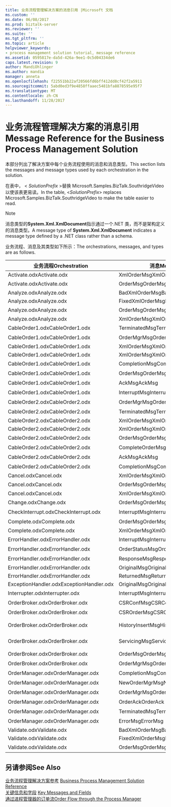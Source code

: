 ```yaml
---
title: 业务流程管理解决方案的消息引用 |Microsoft 文档
ms.custom: ''
ms.date: 06/08/2017
ms.prod: biztalk-server
ms.reviewer: ''
ms.suite: ''
ms.tgt_pltfrm: ''
ms.topic: article
helpviewer_keywords:
- process management solution tutorial, message reference
ms.assetid: 0595817e-da5d-426a-9ee1-0c5d04334de6
caps.latest.revision: 9
author: MandiOhlinger
ms.author: mandia
manager: anneta
ms.openlocfilehash: f22551bb22af20566fd6bff412dd8cf42f2a5911
ms.sourcegitcommit: 5abd0ed3f9e4858ffaaec5481bfa8878595e95f7
ms.translationtype: MT
ms.contentlocale: zh-CN
ms.lasthandoff: 11/28/2017
---
```

# <a name="message-reference-for-the-business-process-management-solution"></a><span data-ttu-id="b786c-102">业务流程管理解决方案的消息引用</span><span class="sxs-lookup"><span data-stu-id="b786c-102">Message Reference for the Business Process Management Solution</span></span>
<span data-ttu-id="b786c-103">本部分列出了解决方案中每个业务流程使用的消息和消息类型。</span><span class="sxs-lookup"><span data-stu-id="b786c-103">This section lists the messages and message types used by each orchestration in the solution.</span></span>  
  
 <span data-ttu-id="b786c-104">在表中， \< *SolutionPrefix* \>替换 Microsoft.Samples.BizTalk.SouthridgeVideo 以使该表更易读。</span><span class="sxs-lookup"><span data-stu-id="b786c-104">In the table, \<*SolutionPrefix*\> replaces Microsoft.Samples.BizTalk.SouthridgeVideo to make the table easier to read.</span></span>  
  
> [!NOTE]
>  <span data-ttu-id="b786c-105">消息类型的**System.Xml.XmlDocument**指示通过一个.NET 类，而不是架构定义的消息类型。</span><span class="sxs-lookup"><span data-stu-id="b786c-105">A message type of **System.Xml.XmlDocument** indicates a message type defined by a .NET class rather than a schema.</span></span>  
  
 <span data-ttu-id="b786c-106">业务流程、消息及其类型如下所示：</span><span class="sxs-lookup"><span data-stu-id="b786c-106">The orchestrations, messages, and types are as follows.</span></span>  
  
|<span data-ttu-id="b786c-107">业务流程</span><span class="sxs-lookup"><span data-stu-id="b786c-107">Orchestration</span></span>|<span data-ttu-id="b786c-108">消息</span><span class="sxs-lookup"><span data-stu-id="b786c-108">Message</span></span>|<span data-ttu-id="b786c-109">消息类型</span><span class="sxs-lookup"><span data-stu-id="b786c-109">Message Type</span></span>|  
|-------------------|-------------|------------------|  
|<span data-ttu-id="b786c-110">Activate.odx</span><span class="sxs-lookup"><span data-stu-id="b786c-110">Activate.odx</span></span>|<span data-ttu-id="b786c-111">XmlOrderMsg</span><span class="sxs-lookup"><span data-stu-id="b786c-111">XmlOrderMsg</span></span>|<span data-ttu-id="b786c-112">System.Xml.XmlDocument</span><span class="sxs-lookup"><span data-stu-id="b786c-112">System.Xml.XmlDocument</span></span>|  
|<span data-ttu-id="b786c-113">Activate.odx</span><span class="sxs-lookup"><span data-stu-id="b786c-113">Activate.odx</span></span>|<span data-ttu-id="b786c-114">OrderMsg</span><span class="sxs-lookup"><span data-stu-id="b786c-114">OrderMsg</span></span>|<span data-ttu-id="b786c-115">\<SolutionPrefix\>。Schemas.OrderSchema</span><span class="sxs-lookup"><span data-stu-id="b786c-115">\<SolutionPrefix\>.Schemas.OrderSchema</span></span>|  
|<span data-ttu-id="b786c-116">Analyze.odx</span><span class="sxs-lookup"><span data-stu-id="b786c-116">Analyze.odx</span></span>|<span data-ttu-id="b786c-117">BadXmlOrderMsg</span><span class="sxs-lookup"><span data-stu-id="b786c-117">BadXmlOrderMsg</span></span>|<span data-ttu-id="b786c-118">System.Xml.XmlDocument</span><span class="sxs-lookup"><span data-stu-id="b786c-118">System.Xml.XmlDocument</span></span>|  
|<span data-ttu-id="b786c-119">Analyze.odx</span><span class="sxs-lookup"><span data-stu-id="b786c-119">Analyze.odx</span></span>|<span data-ttu-id="b786c-120">FixedXmlOrderMsg</span><span class="sxs-lookup"><span data-stu-id="b786c-120">FixedXmlOrderMsg</span></span>|<span data-ttu-id="b786c-121">System.Xml.XmlDocument</span><span class="sxs-lookup"><span data-stu-id="b786c-121">System.Xml.XmlDocument</span></span>|  
|<span data-ttu-id="b786c-122">Analyze.odx</span><span class="sxs-lookup"><span data-stu-id="b786c-122">Analyze.odx</span></span>|<span data-ttu-id="b786c-123">OrderMsg</span><span class="sxs-lookup"><span data-stu-id="b786c-123">OrderMsg</span></span>|<span data-ttu-id="b786c-124">\<SolutionPrefix\>。Schemas.OrderSchema</span><span class="sxs-lookup"><span data-stu-id="b786c-124">\<SolutionPrefix\>.Schemas.OrderSchema</span></span>|  
|<span data-ttu-id="b786c-125">Analyze.odx</span><span class="sxs-lookup"><span data-stu-id="b786c-125">Analyze.odx</span></span>|<span data-ttu-id="b786c-126">XmlOrderMsg</span><span class="sxs-lookup"><span data-stu-id="b786c-126">XmlOrderMsg</span></span>|<span data-ttu-id="b786c-127">System.Xml.XmlDocument</span><span class="sxs-lookup"><span data-stu-id="b786c-127">System.Xml.XmlDocument</span></span>|  
|<span data-ttu-id="b786c-128">CableOrder1.odx</span><span class="sxs-lookup"><span data-stu-id="b786c-128">CableOrder1.odx</span></span>|<span data-ttu-id="b786c-129">TerminatedMsg</span><span class="sxs-lookup"><span data-stu-id="b786c-129">TerminatedMsg</span></span>|<span data-ttu-id="b786c-130">\<SolutionPrefix\>。SchemaClasses.Terminated</span><span class="sxs-lookup"><span data-stu-id="b786c-130">\<SolutionPrefix\>.SchemaClasses.Terminated</span></span>|  
|<span data-ttu-id="b786c-131">CableOrder1.odx</span><span class="sxs-lookup"><span data-stu-id="b786c-131">CableOrder1.odx</span></span>|<span data-ttu-id="b786c-132">OrderMgrMsg</span><span class="sxs-lookup"><span data-stu-id="b786c-132">OrderMgrMsg</span></span>|<span data-ttu-id="b786c-133">\<SolutionPrefix\>。OrderManager.OrderMgrMsgType</span><span class="sxs-lookup"><span data-stu-id="b786c-133">\<SolutionPrefix\>.OrderManager.OrderMgrMsgType</span></span>|  
|<span data-ttu-id="b786c-134">CableOrder1.odx</span><span class="sxs-lookup"><span data-stu-id="b786c-134">CableOrder1.odx</span></span>|<span data-ttu-id="b786c-135">XmlOrderMsg</span><span class="sxs-lookup"><span data-stu-id="b786c-135">XmlOrderMsg</span></span>|<span data-ttu-id="b786c-136">System.Xml.XmlDocument</span><span class="sxs-lookup"><span data-stu-id="b786c-136">System.Xml.XmlDocument</span></span>|  
|<span data-ttu-id="b786c-137">CableOrder1.odx</span><span class="sxs-lookup"><span data-stu-id="b786c-137">CableOrder1.odx</span></span>|<span data-ttu-id="b786c-138">XmlOrderMsg</span><span class="sxs-lookup"><span data-stu-id="b786c-138">XmlOrderMsg</span></span>|<span data-ttu-id="b786c-139">System.Xml.XmlDocument</span><span class="sxs-lookup"><span data-stu-id="b786c-139">System.Xml.XmlDocument</span></span>|  
|<span data-ttu-id="b786c-140">CableOrder1.odx</span><span class="sxs-lookup"><span data-stu-id="b786c-140">CableOrder1.odx</span></span>|<span data-ttu-id="b786c-141">CompletionMsg</span><span class="sxs-lookup"><span data-stu-id="b786c-141">CompletionMsg</span></span>|<span data-ttu-id="b786c-142">\<SolutionPrefix\>。OrderManager.OrderMgrMsgType</span><span class="sxs-lookup"><span data-stu-id="b786c-142">\<SolutionPrefix\>.OrderManager.OrderMgrMsgType</span></span>|  
|<span data-ttu-id="b786c-143">CableOrder1.odx</span><span class="sxs-lookup"><span data-stu-id="b786c-143">CableOrder1.odx</span></span>|<span data-ttu-id="b786c-144">OrderMsg</span><span class="sxs-lookup"><span data-stu-id="b786c-144">OrderMsg</span></span>|<span data-ttu-id="b786c-145">\<SolutionPrefix\>。Schemas.OrderSchema</span><span class="sxs-lookup"><span data-stu-id="b786c-145">\<SolutionPrefix\>.Schemas.OrderSchema</span></span>|  
|<span data-ttu-id="b786c-146">CableOrder1.odx</span><span class="sxs-lookup"><span data-stu-id="b786c-146">CableOrder1.odx</span></span>|<span data-ttu-id="b786c-147">AckMsg</span><span class="sxs-lookup"><span data-stu-id="b786c-147">AckMsg</span></span>|<span data-ttu-id="b786c-148">\<SolutionPrefix\>。SchemaClasses.OrderAck</span><span class="sxs-lookup"><span data-stu-id="b786c-148">\<SolutionPrefix\>.SchemaClasses.OrderAck</span></span>|  
|<span data-ttu-id="b786c-149">CableOrder1.odx</span><span class="sxs-lookup"><span data-stu-id="b786c-149">CableOrder1.odx</span></span>|<span data-ttu-id="b786c-150">InterruptMsg</span><span class="sxs-lookup"><span data-stu-id="b786c-150">InterruptMsg</span></span>|<span data-ttu-id="b786c-151">\<SolutionPrefix\>。SchemaClasses.Interrupt</span><span class="sxs-lookup"><span data-stu-id="b786c-151">\<SolutionPrefix\>.SchemaClasses.Interrupt</span></span>|  
|<span data-ttu-id="b786c-152">CableOrder2.odx</span><span class="sxs-lookup"><span data-stu-id="b786c-152">CableOrder2.odx</span></span>|<span data-ttu-id="b786c-153">OrderMgrMsg</span><span class="sxs-lookup"><span data-stu-id="b786c-153">OrderMgrMsg</span></span>|<span data-ttu-id="b786c-154">\<SolutionPrefix\>。OrderManager.OrderMgrMsgType</span><span class="sxs-lookup"><span data-stu-id="b786c-154">\<SolutionPrefix\>.OrderManager.OrderMgrMsgType</span></span>|  
|<span data-ttu-id="b786c-155">CableOrder2.odx</span><span class="sxs-lookup"><span data-stu-id="b786c-155">CableOrder2.odx</span></span>|<span data-ttu-id="b786c-156">TerminatedMsg</span><span class="sxs-lookup"><span data-stu-id="b786c-156">TerminatedMsg</span></span>|<span data-ttu-id="b786c-157">\<SolutionPrefix\>。SchemaClasses.Terminated</span><span class="sxs-lookup"><span data-stu-id="b786c-157">\<SolutionPrefix\>.SchemaClasses.Terminated</span></span>|  
|<span data-ttu-id="b786c-158">CableOrder2.odx</span><span class="sxs-lookup"><span data-stu-id="b786c-158">CableOrder2.odx</span></span>|<span data-ttu-id="b786c-159">XmlOrderMsg</span><span class="sxs-lookup"><span data-stu-id="b786c-159">XmlOrderMsg</span></span>|<span data-ttu-id="b786c-160">System.Xml.XmlDocument</span><span class="sxs-lookup"><span data-stu-id="b786c-160">System.Xml.XmlDocument</span></span>|  
|<span data-ttu-id="b786c-161">CableOrder2.odx</span><span class="sxs-lookup"><span data-stu-id="b786c-161">CableOrder2.odx</span></span>|<span data-ttu-id="b786c-162">XmlOrderMsg</span><span class="sxs-lookup"><span data-stu-id="b786c-162">XmlOrderMsg</span></span>|<span data-ttu-id="b786c-163">System.Xml.XmlDocument</span><span class="sxs-lookup"><span data-stu-id="b786c-163">System.Xml.XmlDocument</span></span>|  
|<span data-ttu-id="b786c-164">CableOrder2.odx</span><span class="sxs-lookup"><span data-stu-id="b786c-164">CableOrder2.odx</span></span>|<span data-ttu-id="b786c-165">OrderMsg</span><span class="sxs-lookup"><span data-stu-id="b786c-165">OrderMsg</span></span>|<span data-ttu-id="b786c-166">\<SolutionPrefix\>。Schemas.OrderSchema</span><span class="sxs-lookup"><span data-stu-id="b786c-166">\<SolutionPrefix\>.Schemas.OrderSchema</span></span>|  
|<span data-ttu-id="b786c-167">CableOrder2.odx</span><span class="sxs-lookup"><span data-stu-id="b786c-167">CableOrder2.odx</span></span>|<span data-ttu-id="b786c-168">CompleteOrderMsg</span><span class="sxs-lookup"><span data-stu-id="b786c-168">CompleteOrderMsg</span></span>|<span data-ttu-id="b786c-169">\<SolutionPrefix\>。Schemas.OrderSchema</span><span class="sxs-lookup"><span data-stu-id="b786c-169">\<SolutionPrefix\>.Schemas.OrderSchema</span></span>|  
|<span data-ttu-id="b786c-170">CableOrder2.odx</span><span class="sxs-lookup"><span data-stu-id="b786c-170">CableOrder2.odx</span></span>|<span data-ttu-id="b786c-171">AckMsg</span><span class="sxs-lookup"><span data-stu-id="b786c-171">AckMsg</span></span>|<span data-ttu-id="b786c-172">\<SolutionPrefix\>。SchemaClasses.OrderAck</span><span class="sxs-lookup"><span data-stu-id="b786c-172">\<SolutionPrefix\>.SchemaClasses.OrderAck</span></span>|  
|<span data-ttu-id="b786c-173">CableOrder2.odx</span><span class="sxs-lookup"><span data-stu-id="b786c-173">CableOrder2.odx</span></span>|<span data-ttu-id="b786c-174">CompletionMsg</span><span class="sxs-lookup"><span data-stu-id="b786c-174">CompletionMsg</span></span>|<span data-ttu-id="b786c-175">\<SolutionPrefix\>。OrderManager.OrderMgrMsgType</span><span class="sxs-lookup"><span data-stu-id="b786c-175">\<SolutionPrefix\>.OrderManager.OrderMgrMsgType</span></span>|  
|<span data-ttu-id="b786c-176">Cancel.odx</span><span class="sxs-lookup"><span data-stu-id="b786c-176">Cancel.odx</span></span>|<span data-ttu-id="b786c-177">XmlOrderMsg</span><span class="sxs-lookup"><span data-stu-id="b786c-177">XmlOrderMsg</span></span>|<span data-ttu-id="b786c-178">System.Xml.XmlDocument</span><span class="sxs-lookup"><span data-stu-id="b786c-178">System.Xml.XmlDocument</span></span>|  
|<span data-ttu-id="b786c-179">Cancel.odx</span><span class="sxs-lookup"><span data-stu-id="b786c-179">Cancel.odx</span></span>|<span data-ttu-id="b786c-180">OrderMsg</span><span class="sxs-lookup"><span data-stu-id="b786c-180">OrderMsg</span></span>|<span data-ttu-id="b786c-181">\<SolutionPrefix\>。Schemas.OrderSchema</span><span class="sxs-lookup"><span data-stu-id="b786c-181">\<SolutionPrefix\>.Schemas.OrderSchema</span></span>|  
|<span data-ttu-id="b786c-182">Cancel.odx</span><span class="sxs-lookup"><span data-stu-id="b786c-182">Cancel.odx</span></span>|<span data-ttu-id="b786c-183">XmlOrderMsg</span><span class="sxs-lookup"><span data-stu-id="b786c-183">XmlOrderMsg</span></span>|<span data-ttu-id="b786c-184">System.Xml.XmlDocument</span><span class="sxs-lookup"><span data-stu-id="b786c-184">System.Xml.XmlDocument</span></span>|  
|<span data-ttu-id="b786c-185">Change.odx</span><span class="sxs-lookup"><span data-stu-id="b786c-185">Change.odx</span></span>|<span data-ttu-id="b786c-186">OrderMsg</span><span class="sxs-lookup"><span data-stu-id="b786c-186">OrderMsg</span></span>|<span data-ttu-id="b786c-187">\<SolutionPrefix\>。Schemas.OrderSchema</span><span class="sxs-lookup"><span data-stu-id="b786c-187">\<SolutionPrefix\>.Schemas.OrderSchema</span></span>|  
|<span data-ttu-id="b786c-188">CheckInterrupt.odx</span><span class="sxs-lookup"><span data-stu-id="b786c-188">CheckInterrupt.odx</span></span>|<span data-ttu-id="b786c-189">InterruptMsg</span><span class="sxs-lookup"><span data-stu-id="b786c-189">InterruptMsg</span></span>|<span data-ttu-id="b786c-190">\<SolutionPrefix\>。SchemaClasses.Interrupt</span><span class="sxs-lookup"><span data-stu-id="b786c-190">\<SolutionPrefix\>.SchemaClasses.Interrupt</span></span>|  
|<span data-ttu-id="b786c-191">Complete.odx</span><span class="sxs-lookup"><span data-stu-id="b786c-191">Complete.odx</span></span>|<span data-ttu-id="b786c-192">OrderMsg</span><span class="sxs-lookup"><span data-stu-id="b786c-192">OrderMsg</span></span>|<span data-ttu-id="b786c-193">\<SolutionPrefix\>。Schemas.OrderSchema</span><span class="sxs-lookup"><span data-stu-id="b786c-193">\<SolutionPrefix\>.Schemas.OrderSchema</span></span>|  
|<span data-ttu-id="b786c-194">Complete.odx</span><span class="sxs-lookup"><span data-stu-id="b786c-194">Complete.odx</span></span>|<span data-ttu-id="b786c-195">XmlOrderMsg</span><span class="sxs-lookup"><span data-stu-id="b786c-195">XmlOrderMsg</span></span>|<span data-ttu-id="b786c-196">System.Xml.XmlDocument</span><span class="sxs-lookup"><span data-stu-id="b786c-196">System.Xml.XmlDocument</span></span>|  
|<span data-ttu-id="b786c-197">ErrorHandler.odx</span><span class="sxs-lookup"><span data-stu-id="b786c-197">ErrorHandler.odx</span></span>|<span data-ttu-id="b786c-198">InterruptMsg</span><span class="sxs-lookup"><span data-stu-id="b786c-198">InterruptMsg</span></span>|<span data-ttu-id="b786c-199">\<SolutionPrefix\>。SchemaClasses.Interrupt</span><span class="sxs-lookup"><span data-stu-id="b786c-199">\<SolutionPrefix\>.SchemaClasses.Interrupt</span></span>|  
|<span data-ttu-id="b786c-200">ErrorHandler.odx</span><span class="sxs-lookup"><span data-stu-id="b786c-200">ErrorHandler.odx</span></span>|<span data-ttu-id="b786c-201">OrderStatusMsg</span><span class="sxs-lookup"><span data-stu-id="b786c-201">OrderStatusMsg</span></span>|<span data-ttu-id="b786c-202">\<SolutionPrefix\>。SchemaClasses.OrderStatus</span><span class="sxs-lookup"><span data-stu-id="b786c-202">\<SolutionPrefix\>.SchemaClasses.OrderStatus</span></span>|  
|<span data-ttu-id="b786c-203">ErrorHandler.odx</span><span class="sxs-lookup"><span data-stu-id="b786c-203">ErrorHandler.odx</span></span>|<span data-ttu-id="b786c-204">ResponseMsg</span><span class="sxs-lookup"><span data-stu-id="b786c-204">ResponseMsg</span></span>|<span data-ttu-id="b786c-205">\<SolutionPrefix\>。SchemaClasses.OrderStatus</span><span class="sxs-lookup"><span data-stu-id="b786c-205">\<SolutionPrefix\>.SchemaClasses.OrderStatus</span></span>|  
|<span data-ttu-id="b786c-206">ErrorHandler.odx</span><span class="sxs-lookup"><span data-stu-id="b786c-206">ErrorHandler.odx</span></span>|<span data-ttu-id="b786c-207">OriginalMsg</span><span class="sxs-lookup"><span data-stu-id="b786c-207">OriginalMsg</span></span>|<span data-ttu-id="b786c-208">System.Xml.XmlDocument</span><span class="sxs-lookup"><span data-stu-id="b786c-208">System.Xml.XmlDocument</span></span>|  
|<span data-ttu-id="b786c-209">ErrorHandler.odx</span><span class="sxs-lookup"><span data-stu-id="b786c-209">ErrorHandler.odx</span></span>|<span data-ttu-id="b786c-210">ReturnedMsg</span><span class="sxs-lookup"><span data-stu-id="b786c-210">ReturnedMsg</span></span>|<span data-ttu-id="b786c-211">System.Xml.XmlDocument</span><span class="sxs-lookup"><span data-stu-id="b786c-211">System.Xml.XmlDocument</span></span>|  
|<span data-ttu-id="b786c-212">ExceptionHandler.odx</span><span class="sxs-lookup"><span data-stu-id="b786c-212">ExceptionHandler.odx</span></span>|<span data-ttu-id="b786c-213">OriginalMsg</span><span class="sxs-lookup"><span data-stu-id="b786c-213">OriginalMsg</span></span>|<span data-ttu-id="b786c-214">System.Xml.XmlDocument</span><span class="sxs-lookup"><span data-stu-id="b786c-214">System.Xml.XmlDocument</span></span>|  
|<span data-ttu-id="b786c-215">Interrupter.odx</span><span class="sxs-lookup"><span data-stu-id="b786c-215">Interrupter.odx</span></span>|<span data-ttu-id="b786c-216">InterruptMsg</span><span class="sxs-lookup"><span data-stu-id="b786c-216">InterruptMsg</span></span>|<span data-ttu-id="b786c-217">\<SolutionPrefix\>。SchemaClasses.Interrupt</span><span class="sxs-lookup"><span data-stu-id="b786c-217">\<SolutionPrefix\>.SchemaClasses.Interrupt</span></span>|  
|<span data-ttu-id="b786c-218">OrderBroker.odx</span><span class="sxs-lookup"><span data-stu-id="b786c-218">OrderBroker.odx</span></span>|<span data-ttu-id="b786c-219">CSRConfMsg</span><span class="sxs-lookup"><span data-stu-id="b786c-219">CSRConfMsg</span></span>|<span data-ttu-id="b786c-220">\<SolutionPrefix\>。OrderBrokerSchemas.CSR_OrderRequestSchema</span><span class="sxs-lookup"><span data-stu-id="b786c-220">\<SolutionPrefix\>.OrderBrokerSchemas.CSR_OrderRequestSchema</span></span>|  
|<span data-ttu-id="b786c-221">OrderBroker.odx</span><span class="sxs-lookup"><span data-stu-id="b786c-221">OrderBroker.odx</span></span>|<span data-ttu-id="b786c-222">CSROrderMsg</span><span class="sxs-lookup"><span data-stu-id="b786c-222">CSROrderMsg</span></span>|<span data-ttu-id="b786c-223">\<SolutionPrefix\>。OrderBrokerSchemas.CSR_OrderRequestSchema</span><span class="sxs-lookup"><span data-stu-id="b786c-223">\<SolutionPrefix\>.OrderBrokerSchemas.CSR_OrderRequestSchema</span></span>|  
|<span data-ttu-id="b786c-224">OrderBroker.odx</span><span class="sxs-lookup"><span data-stu-id="b786c-224">OrderBroker.odx</span></span>|<span data-ttu-id="b786c-225">HistoryInsertMsg</span><span class="sxs-lookup"><span data-stu-id="b786c-225">HistoryInsertMsg</span></span>|<span data-ttu-id="b786c-226">\<SolutionPrefix\>。OrderBrokerSchemas.SQLHistoryInsertSchema.HistoryInsert</span><span class="sxs-lookup"><span data-stu-id="b786c-226">\<SolutionPrefix\>.OrderBrokerSchemas.SQLHistoryInsertSchema.HistoryInsert</span></span>|  
|<span data-ttu-id="b786c-227">OrderBroker.odx</span><span class="sxs-lookup"><span data-stu-id="b786c-227">OrderBroker.odx</span></span>|<span data-ttu-id="b786c-228">ServicingMsg</span><span class="sxs-lookup"><span data-stu-id="b786c-228">ServicingMsg</span></span>|<span data-ttu-id="b786c-229">\<SolutionPrefix\>。OrderBrokerSchemas.Servicing_OrderRequestSchema</span><span class="sxs-lookup"><span data-stu-id="b786c-229">\<SolutionPrefix\>.OrderBrokerSchemas.Servicing_OrderRequestSchema</span></span>|  
|<span data-ttu-id="b786c-230">OrderBroker.odx</span><span class="sxs-lookup"><span data-stu-id="b786c-230">OrderBroker.odx</span></span>|<span data-ttu-id="b786c-231">OrderMsg</span><span class="sxs-lookup"><span data-stu-id="b786c-231">OrderMsg</span></span>|<span data-ttu-id="b786c-232">\<SolutionPrefix\>。Schemas.OrderSchema</span><span class="sxs-lookup"><span data-stu-id="b786c-232">\<SolutionPrefix\>.Schemas.OrderSchema</span></span>|  
|<span data-ttu-id="b786c-233">OrderBroker.odx</span><span class="sxs-lookup"><span data-stu-id="b786c-233">OrderBroker.odx</span></span>|<span data-ttu-id="b786c-234">OrderMgrMsg</span><span class="sxs-lookup"><span data-stu-id="b786c-234">OrderMgrMsg</span></span>|<span data-ttu-id="b786c-235">\<SolutionPrefix\>。OrderBroker.OrderMgrMPMsg</span><span class="sxs-lookup"><span data-stu-id="b786c-235">\<SolutionPrefix\>.OrderBroker.OrderMgrMPMsg</span></span>|  
|<span data-ttu-id="b786c-236">OrderManager.odx</span><span class="sxs-lookup"><span data-stu-id="b786c-236">OrderManager.odx</span></span>|<span data-ttu-id="b786c-237">CompletionMsg</span><span class="sxs-lookup"><span data-stu-id="b786c-237">CompletionMsg</span></span>|<span data-ttu-id="b786c-238">\<SolutionPrefix\>。SchemaClasses.OrderStatus</span><span class="sxs-lookup"><span data-stu-id="b786c-238">\<SolutionPrefix\>.SchemaClasses.OrderStatus</span></span>|  
|<span data-ttu-id="b786c-239">OrderManager.odx</span><span class="sxs-lookup"><span data-stu-id="b786c-239">OrderManager.odx</span></span>|<span data-ttu-id="b786c-240">NewOrderMgrMsg</span><span class="sxs-lookup"><span data-stu-id="b786c-240">NewOrderMgrMsg</span></span>|<span data-ttu-id="b786c-241">\<SolutionPrefix\>。OrderManager.OrderMgrMsgType</span><span class="sxs-lookup"><span data-stu-id="b786c-241">\<SolutionPrefix\>.OrderManager.OrderMgrMsgType</span></span>|  
|<span data-ttu-id="b786c-242">OrderManager.odx</span><span class="sxs-lookup"><span data-stu-id="b786c-242">OrderManager.odx</span></span>|<span data-ttu-id="b786c-243">OrderMgrMsg</span><span class="sxs-lookup"><span data-stu-id="b786c-243">OrderMgrMsg</span></span>|<span data-ttu-id="b786c-244">\<SolutionPrefix\>。OrderManager.OrderMgrMsgType</span><span class="sxs-lookup"><span data-stu-id="b786c-244">\<SolutionPrefix\>.OrderManager.OrderMgrMsgType</span></span>|  
|<span data-ttu-id="b786c-245">OrderManager.odx</span><span class="sxs-lookup"><span data-stu-id="b786c-245">OrderManager.odx</span></span>|<span data-ttu-id="b786c-246">OrderAck</span><span class="sxs-lookup"><span data-stu-id="b786c-246">OrderAck</span></span>|<span data-ttu-id="b786c-247">\<SolutionPrefix\>。SchemaClasses.OrderAck</span><span class="sxs-lookup"><span data-stu-id="b786c-247">\<SolutionPrefix\>.SchemaClasses.OrderAck</span></span>|  
|<span data-ttu-id="b786c-248">OrderManager.odx</span><span class="sxs-lookup"><span data-stu-id="b786c-248">OrderManager.odx</span></span>|<span data-ttu-id="b786c-249">TerminatedMsg</span><span class="sxs-lookup"><span data-stu-id="b786c-249">TerminatedMsg</span></span>|<span data-ttu-id="b786c-250">\<SolutionPrefix\>。SchemaClasses.Terminated</span><span class="sxs-lookup"><span data-stu-id="b786c-250">\<SolutionPrefix\>.SchemaClasses.Terminated</span></span>|  
|<span data-ttu-id="b786c-251">OrderManager.odx</span><span class="sxs-lookup"><span data-stu-id="b786c-251">OrderManager.odx</span></span>|<span data-ttu-id="b786c-252">ErrorMsg</span><span class="sxs-lookup"><span data-stu-id="b786c-252">ErrorMsg</span></span>|<span data-ttu-id="b786c-253">\<SolutionPrefix\>。OrderManager.OrderMgrMsgType</span><span class="sxs-lookup"><span data-stu-id="b786c-253">\<SolutionPrefix\>.OrderManager.OrderMgrMsgType</span></span>|  
|<span data-ttu-id="b786c-254">Validate.odx</span><span class="sxs-lookup"><span data-stu-id="b786c-254">Validate.odx</span></span>|<span data-ttu-id="b786c-255">BadXmlOrderMsg</span><span class="sxs-lookup"><span data-stu-id="b786c-255">BadXmlOrderMsg</span></span>|<span data-ttu-id="b786c-256">System.Xml.XmlDocument</span><span class="sxs-lookup"><span data-stu-id="b786c-256">System.Xml.XmlDocument</span></span>|  
|<span data-ttu-id="b786c-257">Validate.odx</span><span class="sxs-lookup"><span data-stu-id="b786c-257">Validate.odx</span></span>|<span data-ttu-id="b786c-258">FixedXmlOrderMsg</span><span class="sxs-lookup"><span data-stu-id="b786c-258">FixedXmlOrderMsg</span></span>|<span data-ttu-id="b786c-259">System.Xml.XmlDocument</span><span class="sxs-lookup"><span data-stu-id="b786c-259">System.Xml.XmlDocument</span></span>|  
|<span data-ttu-id="b786c-260">Validate.odx</span><span class="sxs-lookup"><span data-stu-id="b786c-260">Validate.odx</span></span>|<span data-ttu-id="b786c-261">OrderMsg</span><span class="sxs-lookup"><span data-stu-id="b786c-261">OrderMsg</span></span>|<span data-ttu-id="b786c-262">\<SolutionPrefix\>。Schemas.OrderSchema</span><span class="sxs-lookup"><span data-stu-id="b786c-262">\<SolutionPrefix\>.Schemas.OrderSchema</span></span>|  
  
## <a name="see-also"></a><span data-ttu-id="b786c-263">另请参阅</span><span class="sxs-lookup"><span data-stu-id="b786c-263">See Also</span></span>  
 <span data-ttu-id="b786c-264">[业务流程管理解决方案参考](../core/business-process-management-solution-reference.md) </span><span class="sxs-lookup"><span data-stu-id="b786c-264">[Business Process Management Solution Reference](../core/business-process-management-solution-reference.md) </span></span>  
 <span data-ttu-id="b786c-265">[关键信息和字段](../core/key-messages-and-fields.md) </span><span class="sxs-lookup"><span data-stu-id="b786c-265">[Key Messages and Fields](../core/key-messages-and-fields.md) </span></span>  
 [<span data-ttu-id="b786c-266">通过进程管理器的订单流</span><span class="sxs-lookup"><span data-stu-id="b786c-266">Order Flow through the Process Manager</span></span>](../core/order-flow-through-the-process-manager.md)